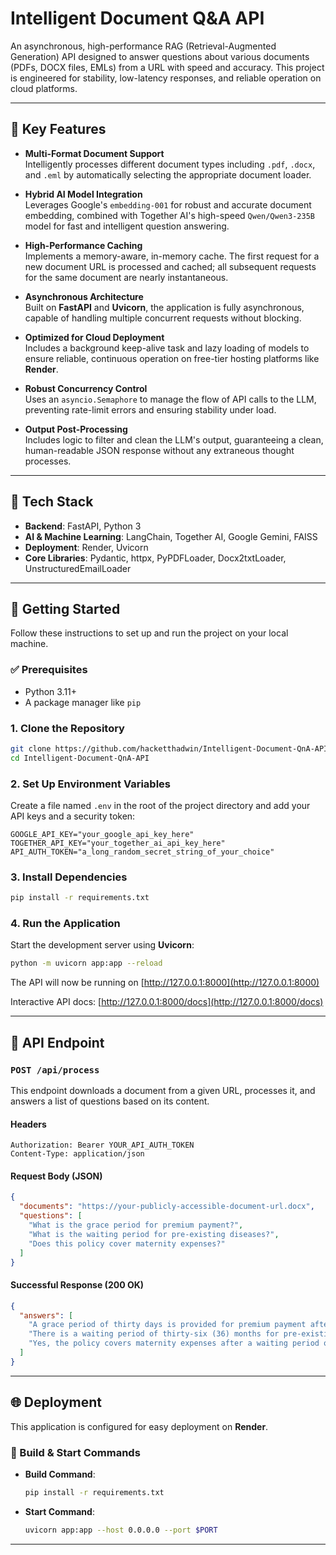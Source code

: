 # Intelligent Document Q&A API

An asynchronous, high-performance RAG (Retrieval-Augmented Generation) API designed to answer questions about various documents (PDFs, DOCX files, EMLs) from a URL with speed and accuracy. This project is engineered for stability, low-latency responses, and reliable operation on cloud platforms.

---

## 🔑 Key Features

- **Multi-Format Document Support**  
  Intelligently processes different document types including `.pdf`, `.docx`, and `.eml` by automatically selecting the appropriate document loader.

- **Hybrid AI Model Integration**  
  Leverages Google's `embedding-001` for robust and accurate document embedding, combined with Together AI's high-speed `Qwen/Qwen3-235B` model for fast and intelligent question answering.

- **High-Performance Caching**  
  Implements a memory-aware, in-memory cache. The first request for a new document URL is processed and cached; all subsequent requests for the same document are nearly instantaneous.

- **Asynchronous Architecture**  
  Built on **FastAPI** and **Uvicorn**, the application is fully asynchronous, capable of handling multiple concurrent requests without blocking.

- **Optimized for Cloud Deployment**  
  Includes a background keep-alive task and lazy loading of models to ensure reliable, continuous operation on free-tier hosting platforms like **Render**.

- **Robust Concurrency Control**  
  Uses an `asyncio.Semaphore` to manage the flow of API calls to the LLM, preventing rate-limit errors and ensuring stability under load.

- **Output Post-Processing**  
  Includes logic to filter and clean the LLM's output, guaranteeing a clean, human-readable JSON response without any extraneous thought processes.

---

## 🧱 Tech Stack

- **Backend**: FastAPI, Python 3  
- **AI & Machine Learning**: LangChain, Together AI, Google Gemini, FAISS  
- **Deployment**: Render, Uvicorn  
- **Core Libraries**: Pydantic, httpx, PyPDFLoader, Docx2txtLoader, UnstructuredEmailLoader  

---

## 🚀 Getting Started

Follow these instructions to set up and run the project on your local machine.

### ✅ Prerequisites

- Python 3.11+
- A package manager like `pip`

### 1. Clone the Repository

```bash
git clone https://github.com/hacketthadwin/Intelligent-Document-QnA-API.git
cd Intelligent-Document-QnA-API
```

### 2. Set Up Environment Variables

Create a file named `.env` in the root of the project directory and add your API keys and a security token:

```env
GOOGLE_API_KEY="your_google_api_key_here"
TOGETHER_API_KEY="your_together_ai_api_key_here"
API_AUTH_TOKEN="a_long_random_secret_string_of_your_choice"
```

### 3. Install Dependencies

```bash
pip install -r requirements.txt
```

### 4. Run the Application

Start the development server using **Uvicorn**:

```bash
python -m uvicorn app:app --reload
```

The API will now be running on [http://127.0.0.1:8000](http://127.0.0.1:8000)

Interactive API docs: [http://127.0.0.1:8000/docs](http://127.0.0.1:8000/docs)

---

## 📡 API Endpoint

### `POST /api/process`

This endpoint downloads a document from a given URL, processes it, and answers a list of questions based on its content.

#### Headers

```http
Authorization: Bearer YOUR_API_AUTH_TOKEN
Content-Type: application/json
```

#### Request Body (JSON)

```json
{
  "documents": "https://your-publicly-accessible-document-url.docx",
  "questions": [
    "What is the grace period for premium payment?",
    "What is the waiting period for pre-existing diseases?",
    "Does this policy cover maternity expenses?"
  ]
}
```

#### Successful Response (200 OK)

```json
{
  "answers": [
    "A grace period of thirty days is provided for premium payment after the due date.",
    "There is a waiting period of thirty-six (36) months for pre-existing diseases to be covered.",
    "Yes, the policy covers maternity expenses after a waiting period of 24 months."
  ]
}
```

---

## 🌐 Deployment

This application is configured for easy deployment on **Render**.

### 🔧 Build & Start Commands

- **Build Command**:  
  ```bash
  pip install -r requirements.txt
  ```

- **Start Command**:  
  ```bash
  uvicorn app:app --host 0.0.0.0 --port $PORT
  ```

---

